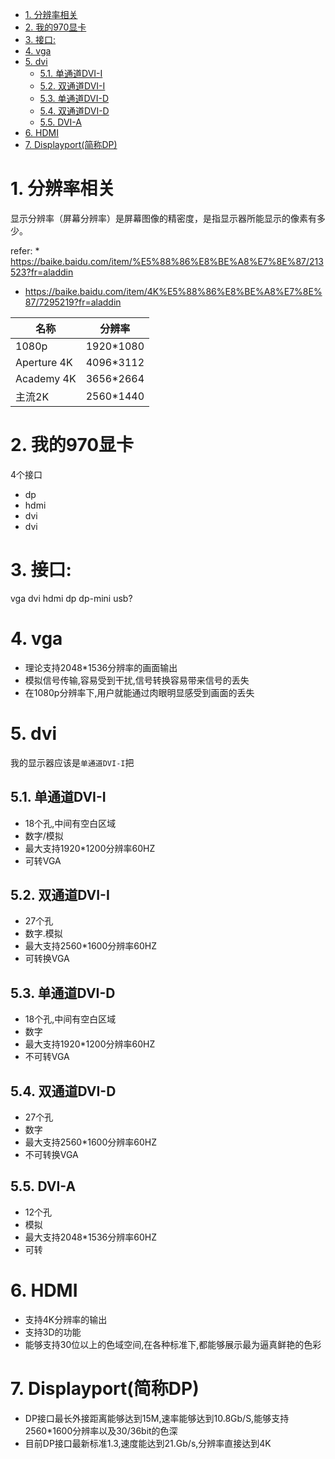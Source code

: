 

<!-- TOC -->

- [1. 分辨率相关](#1-分辨率相关)
- [2. 我的970显卡](#2-我的970显卡)
- [3. 接口:](#3-接口)
- [4. vga](#4-vga)
- [5. dvi](#5-dvi)
    - [5.1. 单通道DVI-I](#51-单通道dvi-i)
    - [5.2. 双通道DVI-I](#52-双通道dvi-i)
    - [5.3. 单通道DVI-D](#53-单通道dvi-d)
    - [5.4. 双通道DVI-D](#54-双通道dvi-d)
    - [5.5. DVI-A](#55-dvi-a)
- [6. HDMI](#6-hdmi)
- [7. Displayport(简称DP)](#7-displayport简称dp)

<!-- /TOC -->



<a id="markdown-1-分辨率相关" name="1-分辨率相关"></a>
# 1. 分辨率相关
显示分辨率（屏幕分辨率）是屏幕图像的精密度，是指显示器所能显示的像素有多少。

refer:
* 
https://baike.baidu.com/item/%E5%88%86%E8%BE%A8%E7%8E%87/213523?fr=aladdin

* https://baike.baidu.com/item/4K%E5%88%86%E8%BE%A8%E7%8E%87/7295219?fr=aladdin

名称|分辨率
-- | --
1080p|1920*1080
Aperture 4K|4096*3112
Academy 4K|3656*2664
主流2K|2560*1440

<a id="markdown-2-我的970显卡" name="2-我的970显卡"></a>
# 2. 我的970显卡
4个接口
* dp
* hdmi
* dvi
* dvi

<a id="markdown-3-接口" name="3-接口"></a>
# 3. 接口:
vga dvi hdmi dp dp-mini usb?

<a id="markdown-4-vga" name="4-vga"></a>
# 4. vga
* 理论支持2048*1536分辨率的画面输出
* 模拟信号传输,容易受到干扰,信号转换容易带来信号的丢失
* 在1080p分辨率下,用户就能通过肉眼明显感受到画面的丢失

<a id="markdown-5-dvi" name="5-dvi"></a>
# 5. dvi
我的显示器应该是`单通道DVI-I`把

<a id="markdown-51-单通道dvi-i" name="51-单通道dvi-i"></a>
## 5.1. 单通道DVI-I
* 18个孔,中间有空白区域
*  数字/模拟
* 最大支持1920*1200分辨率60HZ
* 可转VGA

<a id="markdown-52-双通道dvi-i" name="52-双通道dvi-i"></a>
## 5.2. 双通道DVI-I
* 27个孔
* 数字.模拟
* 最大支持2560*1600分辨率60HZ
* 可转换VGA

<a id="markdown-53-单通道dvi-d" name="53-单通道dvi-d"></a>
## 5.3. 单通道DVI-D
* 18个孔,中间有空白区域
* 数字
* 最大支持1920*1200分辨率60HZ
* 不可转VGA


<a id="markdown-54-双通道dvi-d" name="54-双通道dvi-d"></a>
## 5.4. 双通道DVI-D
* 27个孔
* 数字
* 最大支持2560*1600分辨率60HZ
* 不可转换VGA


<a id="markdown-55-dvi-a" name="55-dvi-a"></a>
## 5.5. DVI-A
* 12个孔
* 模拟
* 最大支持2048*1536分辨率60HZ
* 可转

<a id="markdown-6-hdmi" name="6-hdmi"></a>
# 6. HDMI
* 支持4K分辨率的输出
* 支持3D的功能
* 能够支持30位以上的色域空间,在各种标准下,都能够展示最为逼真鲜艳的色彩

<a id="markdown-7-displayport简称dp" name="7-displayport简称dp"></a>
# 7. Displayport(简称DP)
* DP接口最长外接距离能够达到15M,速率能够达到10.8Gb/S,能够支持2560*1600分辨率以及30/36bit的色深
* 目前DP接口最新标准1.3,速度能达到21.Gb/s,分辨率直接达到4K


